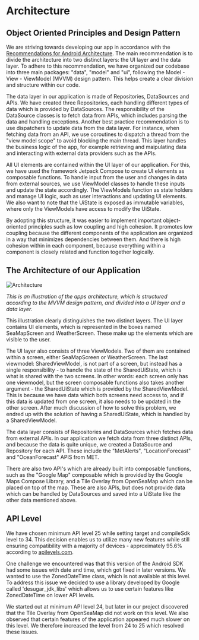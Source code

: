 # Architecture

## Object Oriented Principles and Design Pattern

We are striving towards developing our app in accordance with the [Recommendations for Android Architecture](https://developer.android.com/topic/architecture/recommendations). The main recommendation is to divide the architecture into two distinct layers: the UI layer and the data layer. To adhere to this recommendation, we have organized our codebase into three main packages: "data", "model" and "ui", following the Model - View - ViewModel (MVVM) design pattern. This helps create a clear division and structure within our code.

The data layer in our application is made of Repositories, DataSources and APIs. We have created three Repositories, each handling different types of data which is provided by DataSources. The responsibility of the DataSource classes is to fetch data from APIs, which includes parsing the data and handling exceptions. Another best practice recommendation is to use dispatchers to update data from the data layer. For instance, when fetching data from an API, we use coroutines to dispatch a thread from the "view model scope" to avoid blocking the main thread. This layer handles the business logic of the app, for example retrieving and maipulating data and interacting with external data providers such as the APIs.

All UI elements are contained within the UI layer of our application. For this, we have used the framework Jetpack Compose to create UI elements as composable functions. To handle input from the user and changes in data from external sources, we use ViewModel classes to handle these inputs and update the state accordingly. The ViewModels function as state holders and manage UI logic, such as user interactions and updating UI elements. We also want to note that the UiState is exposed as immutable variables, where only the ViewModels have access to modify the UiState.

By adopting this structure, it was easier to implement important object-oriented principles such as low coupling and high cohesion. It promotes low coupling because the different components of the application are organized in a way that minimizes dependencies between them. And there is high cohesion within in each component, because everything within a component is closely related and function together logically.

## The Architecture of our Application


![Architecture](https://media.github.uio.no/user/9545/files/68aaf943-7fc6-4194-b875-12c184671116)


*This is an illustration of the apps architecture, which is structured according to the MVVM design pattern, and divided into a UI layer and a data layer.*

This illustration clearly distinguishes the two distinct layers. The UI layer contains UI elements, which is represented in the boxes named SeaMapScreen and WeatherScreen. These make up the elements which are visible to the user. 

The UI layer also consists of three ViewModels. Two of them are contained within a screen, either SeaMapScreen or WeatherScreen. The last viewmodel: SharedViewModel, is not part of a screen, but instead has a single responsibility - to handle the state of the SharedUiState, which is what is shared with the two screens. In other words: each screen only has one viewmodel, but the screen composable functions also takes another argument - the SharedUiState which is provided by the SharedViewModel. This is because we have data which both screens need access to, and if this data is updated from one screen, it also needs to be updated in the other screen. After much discussion of how to solve this problem, we endred up with the solution of having a SharedUiState, which is handled by a SharedViewModel.

The data layer consists of Repositories and DataSources which fetches data from external APIs. In our application we fetch data from three distinct APIs, and because the data is quite unique, we created a DataSource and Repository for each API. These include the  "MetAlerts", "LocationForecast" and "OceanForecast" APIS from MET. 

There are also two API's which are already built into composable functions, such as the "Google Map" composable which is provided by the Google Maps Compose Library, and a Tile Overlay from OpenSeaMap which can be placed on top of the map. These are also APIs, but does not provide data which can be handled by DataSources and saved into a UiState like the other data mentioned above. 

## API Level

We have chosen minimum API level 25 while setting target and compileSdk level to 34. This decision enables us to utilize many new features while still ensuring compatibility with a majority of devices - approximately 95.6% according to [apilevels.com](https://apilevels.com). 

One challenge we encountered was that this version of the Android SDK had some issues with date and time, which got fixed in later versions. We wanted to use the ZonedDateTime class, which is not available at this level. To address this issue we decided to use a library developed by Google called 'desugar_jdk_libs' which allows us to use certain features like ZonedDateTime on lower API levels.

We started out at minimum API level 24, but later in our project discovered that the Tile Overlay from OpenSeaMap did not work on this level. We also observed that certain features of the application appeared much slower on this level. We therefore increased the level from 24 to 25 which resolved these issues.

